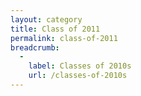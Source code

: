 ```yaml
---
layout: category
title: Class of 2011
permalink: class-of-2011
breadcrumb:
  -
    label: Classes of 2010s
    url: /classes-of-2010s
---
```

